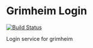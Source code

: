 # Grimheim Login
[![Build Status](https://travis-ci.org/grimheim/grimheim_login.svg?branch=master)](https://travis-ci.org/grimheim/grimheim_login)

Login service for grimheim

